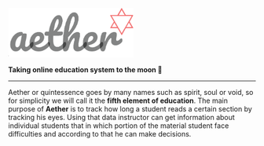  <img height=100 src="aether_banner.png"/>

<b>Taking online education system to the moon 🚀</b>

---  

Aether or quintessence goes by many names such as spirit, soul or void, so for simplicity we will call it the <b>fifth element of education</b>. The main purpose of <b>Aether</b> is to track how long a student reads a certain section by tracking his eyes. Using that data instructor can get information about individual students that in which portion of the material student face difficulties and according to that he can make decisions.


